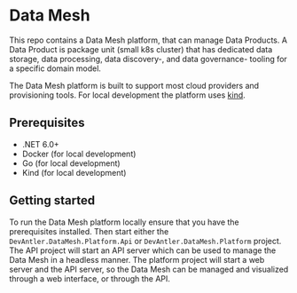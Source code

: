 # Data Mesh

This repo contains a Data Mesh platform, that can manage Data Products. A Data Product is package unit (small k8s cluster) that has dedicated data storage, data processing, data discovery-, and data governance- tooling for a specific domain model.

The Data Mesh platform is built to support most cloud providers and provisioning tools. For local development the platform uses [kind](https://kind.sigs.k8s.io/).

## Prerequisites

- .NET 6.0+
- Docker (for local development)
- Go (for local development)
- Kind (for local development)

## Getting started

To run the Data Mesh platform locally ensure that you have the prerequisites installed. Then start either the `DevAntler.DataMesh.Platform.Api` or `DevAntler.DataMesh.Platform` project. The API project will start an API server which can be used to manage the Data Mesh in a headless manner. The platform project will start a web server and the API server, so the Data Mesh can be managed and visualized through a web interface, or through the API.
